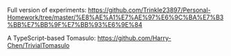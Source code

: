 Full version of experiments: https://github.com/Trinkle23897/Personal-Homework/tree/master/%E8%AE%A1%E7%AE%97%E6%9C%BA%E7%B3%BB%E7%BB%9F%E7%BB%93%E6%9E%84

A TypeScript-based Tomasulo: https://github.com/Harry-Chen/TrivialTomasulo
